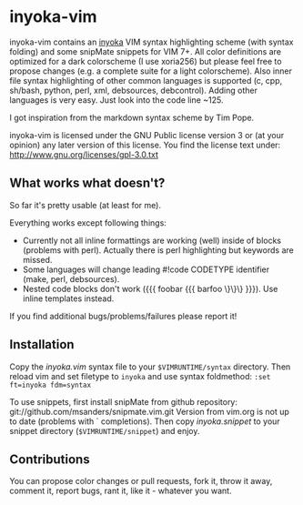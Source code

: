 inyoka-vim
==========
inyoka-vim contains an [inyoka](http://inyokaproject.org) VIM syntax
highlighting scheme (with syntax folding) and some snipMate snippets for
VIM 7+.
All color definitions are optimized for a dark colorscheme (I use
xoria256) but please feel free to propose changes (e.g. a complete suite
for a light colorscheme). Also inner file syntax highlighting of other
common languages is supported (c, cpp, sh/bash, python, perl, xml,
debsources, debcontrol).
Adding other languages is very easy. Just look into the code line ~125.

I got inspiration from the markdown syntax scheme by Tim Pope.

inyoka-vim is licensed under the GNU Public license version 3 or (at your
opinion) any later version of this license.
You find the license text under: http://www.gnu.org/licenses/gpl-3.0.txt


What works what doesn't?
------------------------
So far it's pretty usable (at least for me).

Everything works except following things:
 * Currently not all inline formattings are working (well) inside of blocks
(problems with perl). Actually there is perl highlighting but keywords
are missed.
 * Some languages will change leading #!code CODETYPE
identifier (make, perl, debsources).
 * Nested code blocks don't work ({{{ foobar {{{ barfoo \\}\\}\\} }}}). Use
inline templates instead.

If you find additional bugs/problems/failures please report it!


Installation
------------
Copy the *inyoka.vim* syntax file to your `$VIMRUNTIME/syntax` directory.
Then reload vim and set filetype to `inyoka` and use syntax foldmethod:
`:set ft=inyoka fdm=syntax`

To use snippets, first install snipMate from github repository:
git://github.com/msanders/snipmate.vim.git
Version from vim.org is not up to date (problems with \` completions).
Then copy *inyoka.snippet* to your snippet directory (`$VIMRUNTIME/snippet`)
and enjoy.


Contributions
-------------
You can propose color changes or pull requests, fork it, throw it away,
comment it, report bugs, rant it, like it - whatever you want.
